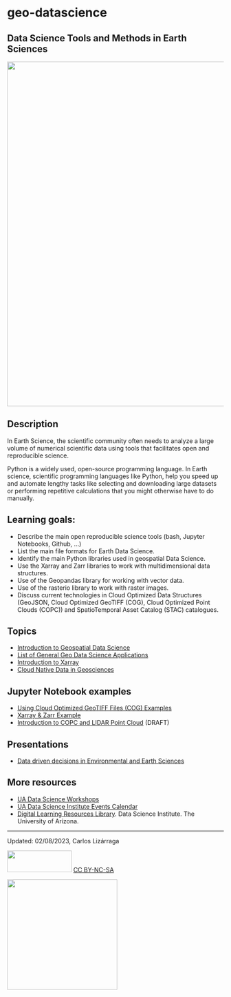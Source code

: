 # geo-datascience

 ## Data Science Tools and Methods in Earth Sciences
 
 <img src="https://images.unsplash.com/photo-1588252090896-fc811303a232?ixlib=rb-4.0.3&ixid=MnwxMjA3fDB8MHxwaG90by1wYWdlfHx8fGVufDB8fHx8&auto=format&fit=crop&w=1548&q=80" width=800>
 
## Description 

In Earth Science, the scientific community often needs to analyze a large volume of numerical scientific data using tools that facilitates open and reproducible science. 

Python is a widely used, open-source programming language. In Earth science, scientific programming languages like Python, help you speed up and automate lengthy tasks like selecting and downloading large datasets or performing repetitive calculations that you might otherwise have to do manually.

## Learning goals:
* Describe the main open reproducible science tools (bash, Jupyter Notebooks, Github, …)
* List the main file formats for Earth Data Science.
* Identify the main Python libraries used in geospatial Data Science. 
* Use the Xarray and Zarr libraries to work with multidimensional data structures.
* Use of the Geopandas library for working with vector data.
* Use of the rasterio library to work with raster images.
* Discuss current technologies in Cloud Optimized Data Structures (GeoJSON, Cloud Optimized GeoTIFF (COG), Cloud Optimized Point Clouds (COPC)) and SpatioTemporal Asset Catalog (STAC) catalogues. 

## Topics

 * [Introduction to Geospatial Data Science](https://github.com/clizarraga-UAD7/geo-datascience2/blob/main/docs/intro-geo-data-sci.md)
 * [List of General Geo Data Science Applications](https://github.com/clizarraga-UAD7/geo-datascience2/blob/main/docs/geo-ds-reads.md)
 * [Introduction to Xarray](https://github.com/clizarraga-UAD7/geo-datascience2/blob/main/docs/intro-xarray.md)
 * [Cloud Native Data in Geosciences](https://github.com/clizarraga-UAD7/geo-datascience2/blob/main/docs/cloud-native-data.md)
 
 ## Jupyter Notebook examples
 
 * [Using Cloud Optimized GeoTIFF Files (COG) Examples](https://github.com/clizarraga-UAD7/Notebooks/blob/main/CloudNativeDataExamples1.ipynb)
 * [Xarray & Zarr Example](https://github.com/clizarraga-UAD7/Notebooks/blob/main/XarrayZarrExample1.ipynb)
 * [Introduction to COPC and LIDAR Point Cloud](https://github.com/clizarraga-UAD7/Notebooks/blob/main/IntroCOPC_LIDARPointCloud.ipynb) (DRAFT)
 
 ## Presentations
 * [Data driven decisions in Environmental and Earth Sciences](https://docs.google.com/presentation/d/1iEqEn1BF6Wb9GwYBOXfVKiXJqjHSUGhLvRH9m6kqQQg/edit?usp=sharing)
 
 ## More resources
 * [UA Data Science Workshops](https://github.com/clizarraga-UAD7/Workshops/wiki)
 * [UA Data Science Institute Events Calendar](https://datascience.arizona.edu/calendar)
 * [Digital Learning Resources Library](https://github.com/ua-data7/LearningResources/wiki). Data Science Institute. The University of Arizona.
 
***

Updated: 02/08/2023, Carlos Lizárraga

<img src="https://upload.wikimedia.org/wikipedia/commons/thumb/4/4b/CC_BY-NC-SA.svg/800px-CC_BY-NC-SA.svg.png?20181117113353" width="150" height="50"/> [CC BY-NC-SA](https://creativecommons.org/licenses/by-nc-sa/4.0/)


[<img src="https://datascience.arizona.edu/sites/default/files/Data%20Science%20Institute_Webheader%20%281%29.svg" width="256">](https://datascience.arizona.edu)



